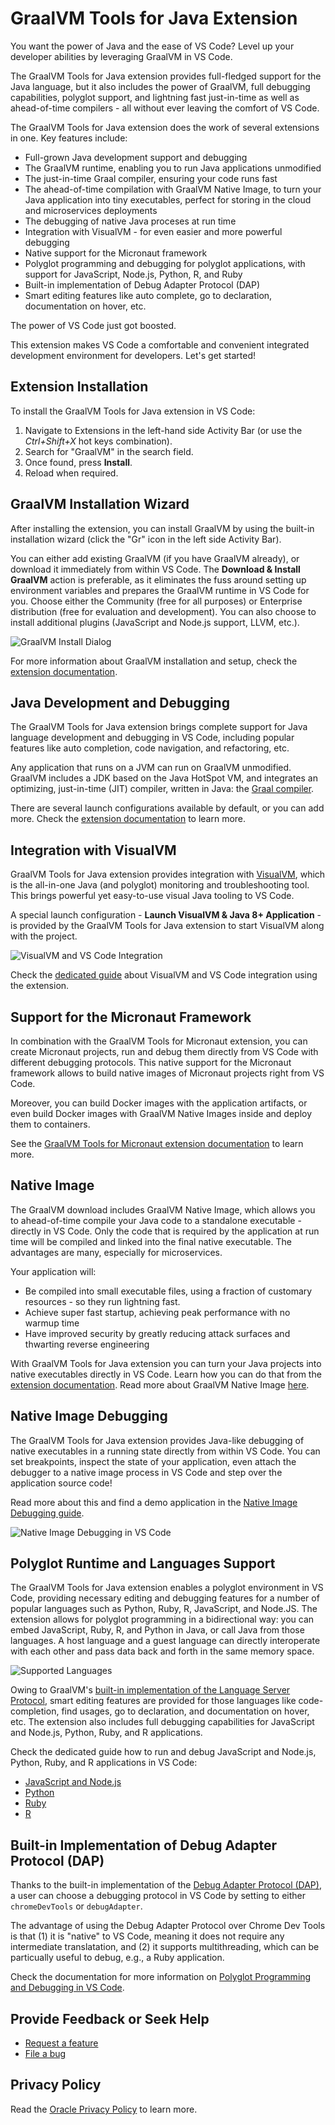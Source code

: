 # GraalVM Tools for Java Extension

You want the power of Java and the ease of VS Code?
Level up your developer abilities by leveraging GraalVM in VS Code.

The GraalVM Tools for Java extension provides full-fledged support for the Java language, but it also includes the power of GraalVM, full
debugging capabilities, polyglot support, and lightning fast just-in-time as well as ahead-of-time compilers - all without ever leaving the comfort of VS Code.

<!-- insert some thrilling image from VS Code -->

The GraalVM Tools for Java extension does the work of several extensions in one. Key features include:
* Full-grown Java development support and debugging
* The GraalVM runtime, enabling you to run Java applications unmodified
* The just-in-time Graal compiler, ensuring your code runs fast
* The ahead-of-time compilation with GraalVM Native Image, to turn your Java application into tiny executables, perfect for storing in the cloud and microservices deployments
* The debugging of native Java proceses at run time
* Integration with VisualVM - for even easier and more powerful debugging
* Native support for the Micronaut framework
* Polyglot programming and debugging for polyglot applications, with support for JavaScript, Node.js, Python, R, and Ruby
* Built-in implementation of Debug Adapter Protocol (DAP)
* Smart editing features like auto complete, go to declaration, documentation on hover, etc.

The power of VS Code just got boosted.

This extension makes VS Code a comfortable and convenient integrated development environment for developers.
Let's get started!

## Extension Installation

To install the GraalVM Tools for Java extension in VS Code:

1. Navigate to Extensions in the left-hand side Activity Bar (or use the _Ctrl+Shift+X_ hot keys combination).
2. Search for "GraalVM" in the search field.
3. Once found, press **Install**.
4. Reload when required.

## GraalVM Installation Wizard

After installing the extension, you can install GraalVM by using the built-in installation wizard (click the "Gr" icon in the left side Activity Bar).

You can either add existing GraalVM (if you have GraalVM already), or download it immediately from within VS Code.
The **Download & Install GraalVM** action is preferable, as it eliminates the fuss around setting up environment variables and prepares the GraalVM runtime in VS Code for you.
Choose either the Community (free for all purposes) or Enterprise distribution (free for evaluation and development). You can also choose to install additional plugins (JavaScript and Node.js support, LLVM, etc.).

![GraalVM Install Dialog](images/graalvm_install_actions.png)

For more information about GraalVM installation and setup, check the [extension documentation](https://www.graalvm.org/dev/tools/vscode/graalvm-extension/#graalvm-installation-wizard).

## Java Development and Debugging

The GraalVM Tools for Java extension brings complete support for Java language development and debugging in VS Code, including popular features like auto completion, code navigation, and refactoring, etc.

Any application that runs on a JVM can run on GraalVM unmodified.
GraalVM includes a JDK based on the Java HotSpot VM, and integrates an optimizing, just-in-time (JIT) compiler, written in Java: the [Graal compiler](https://www.graalvm.org/dev/reference-manual/compiler/).

There are several launch configurations available by default, or you can add more.
Check the [extension documentation](https://www.graalvm.org/dev/tools/vscode/graalvm-extension/#java-development-and-debugging) to learn more.

## Integration with VisualVM

GraalVM Tools for Java extension provides integration with [VisualVM](https://visualvm.github.io), which is the all-in-one Java (and polyglot) monitoring and troubleshooting tool.
This brings powerful yet easy-to-use visual Java tooling to VS Code.

A special launch configuration - **Launch VisualVM & Java 8+ Application** - is provided by the GraalVM Tools for Java extension to start VisualVM along with the project.

![VisualVM and VS Code Integration](images/vscode_visualvm.png)

Check the [dedicated guide](https://www.graalvm.org/dev/tools/vscode/graalvm/visualvm-integration/) about VisualVM and VS Code integration using the extension.

## Support for the Micronaut Framework

In combination with the GraalVM Tools for Micronaut extension, you can create Micronaut projects, run and debug them directly from VS Code with different debugging protocols.
This native support for the Micronaut framework allows to build native images of Micronaut projects right from VS Code.

Moreover, you can build Docker images with the application artifacts, or even build Docker images with GraalVM Native Images inside and deploy them to containers.

See the [GraalVM Tools for Micronaut extension documentation](https://www.graalvm.org/dev/tools/vscode/micronaut-extension/) to learn more.

## Native Image

The GraalVM download includes GraalVM Native Image, which allows you to ahead-of-time compile your Java code to a standalone executable - directly in VS Code.
Only the code that is required by the application at run time will be compiled and linked into the final native executable.
The advantages are many, especially for microservices.

Your application will:
* Be compiled into small executable files, using a fraction of customary resources - so they run lightning fast.
* Achieve super fast startup, achieving peak performance with no warmup time
* Have improved security by greatly reducing attack surfaces and thwarting reverse engineering

With GraalVM Tools for Java extension you can turn your Java projects into native executables directly in VS Code.
Learn how you can do that from the [extension documentation](https://www.graalvm.org/dev/tools/vscode/graalvm-extension/#native-image-building-and-debugging).
Read more about GraalVM Native Image [here](https://www.graalvm.org/dev/reference-manual/native-image/).

## Native Image Debugging

The GraalVM Tools for Java extension provides Java-like debugging of native executables in a running state directly from within VS Code.
You can set breakpoints, inspect the state of your application, even attach the debugger to a native image process in VS Code and step over the application source code!

Read more about this and find a demo application in the [Native Image Debugging guide](native-image-debugging.md).

![Native Image Debugging in VS Code](images/debugging_ni_vscode.png)

## Polyglot Runtime and Languages Support

The GraalVM Tools for Java extension enables a polyglot environment in VS Code, providing necessary editing and debugging features for a number of popular languages such as Python, Ruby, R, JavaScript, and Node.JS.
The extension allows for polyglot programming in a bidirectional way: you can embed JavaScript, Ruby, R, and Python in Java, or call Java from those languages.
A host language and a guest language can directly interoperate with each other and pass data back and forth in the same memory space.

![Supported Languages](images/supported_languages.png)

Owing to GraalVM's [built-in implementation of the Language Server Protocol](https://www.graalvm.org/dev/tools/lsp/), smart editing features are provided for those languages like code-completion, find usages, go to declaration, and documentation on hover, etc.
The extension also includes full debugging capabilities for JavaScript and Node.js, Python, Ruby, and R applications.

Check the dedicated guide how to run and debug JavaScript and Node.js, Python, Ruby, and R applications in VS Code:
* [JavaScript and Node.js](https://www.graalvm.org/dev/tools/vscode/graalvm-extension/polyglot-runtime/)
* [Python](https://www.graalvm.org/dev/tools/vscode/graalvm-extension/polyglot-runtime/)
* [Ruby](https://www.graalvm.org/dev/tools/vscode/graalvm-extension/polyglot-runtime/)
* [R](https://www.graalvm.org/dev/tools/vscode/graalvm-extension/polyglot-runtime/)

## Built-in Implementation of Debug Adapter Protocol (DAP)

Thanks to the built-in implementation of the [Debug Adapter Protocol (DAP)](https://www.graalvm.org/22.0/tools/dap/), a user can choose a debugging protocol in VS Code by setting to either `chromeDevTools` or `debugAdapter`.

The advantage of using the Debug Adapter Protocol over Chrome Dev Tools is that (1) it is "native" to VS Code, meaning it does not require any intermediate translatation, and (2) it supports multithreading, which can be particually useful to debug, e.g., a Ruby application.

Check the documentation for more information on [Polyglot Programming and Debugging in VS Code](https://www.graalvm.org/dev/tools/vscode/graalvm-extension/polyglot-runtime/).

## Provide Feedback or Seek Help

* [Request a feature](https://github.com/graalvm/vscode-extensions/issues/new?labels=enhancement)
* [File a bug](https://github.com/graalvm/vscode-extensions/issues/new?labels=bug)

## Privacy Policy

Read the [Oracle Privacy Policy](https://www.oracle.com/legal/privacy/privacy-policy.html) to learn more.
